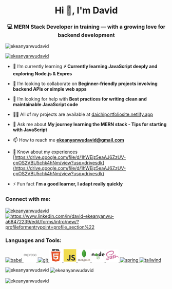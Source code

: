 <h1 align="center">Hi 👋, I'm David</h1>
<h3 align="center">💻 MERN Stack Developer in training — with a growing love for backend development</h3>

<p align="left"> <img src="https://komarev.com/ghpvc/?username=ekeanyanwudavid&label=Profile%20views&color=0e75b6&style=flat" alt="ekeanyanwudavid" /> </p>

<p align="left"> <a href="https://github.com/ryo-ma/github-profile-trophy"><img src="https://github-profile-trophy.vercel.app/?username=ekeanyanwudavid" alt="ekeanyanwudavid" /></a> </p>

- 🌱 I’m currently learning **⚡ Currently learning JavaScript deeply and exploring Node.js & Expres**

- 👯 I’m looking to collaborate on **Beginner-friendly projects involving backend APIs or simple web apps**

- 🤝 I’m looking for help with **Best practices for writing clean and maintainable JavaScript code**

- 👨‍💻 All of my projects are available at [daichiportfoliosite.netlify.app](daichiportfoliosite.netlify.app)

- 💬 Ask me about **My journey learning the MERN stack - Tips for starting with JavaScript**

- 📫 How to reach me **ekeanyanwudavid@gmail.com**

- 📄 Know about my experiences [https://drive.google.com/file/d/1hWEjz5eaAJ6ZzUV-cpOS2VBU5chk4hNm/view?usp=drivesdk](https://drive.google.com/file/d/1hWEjz5eaAJ6ZzUV-cpOS2VBU5chk4hNm/view?usp=drivesdk)

- ⚡ Fun fact **I'm a good learner, I adapt really quickly**

<h3 align="left">Connect with me:</h3>
<p align="left">
<a href="https://twitter.com/ekeanyanwudavid" target="blank"><img align="center" src="https://raw.githubusercontent.com/rahuldkjain/github-profile-readme-generator/master/src/images/icons/Social/twitter.svg" alt="ekeanyanwudavid" height="30" width="40" /></a>
<a href="https://linkedin.com/in/https://www.linkedin.com/in/david-ekeanyanwu-a68472239/edit/forms/intro/new/?profileformentrypoint=profile_section%22" target="blank"><img align="center" src="https://raw.githubusercontent.com/rahuldkjain/github-profile-readme-generator/master/src/images/icons/Social/linked-in-alt.svg" alt="https://www.linkedin.com/in/david-ekeanyanwu-a68472239/edit/forms/intro/new/?profileformentrypoint=profile_section%22" height="30" width="40" /></a>
</p>

<h3 align="left">Languages and Tools:</h3>
<p align="left"> <a href="https://babeljs.io/" target="_blank" rel="noreferrer"> <img src="https://www.vectorlogo.zone/logos/babeljs/babeljs-icon.svg" alt="babel" width="40" height="40"/> </a> <a href="https://expressjs.com" target="_blank" rel="noreferrer"> <img src="https://raw.githubusercontent.com/devicons/devicon/master/icons/express/express-original-wordmark.svg" alt="express" width="40" height="40"/> </a> <a href="https://git-scm.com/" target="_blank" rel="noreferrer"> <img src="https://www.vectorlogo.zone/logos/git-scm/git-scm-icon.svg" alt="git" width="40" height="40"/> </a> <a href="https://www.w3.org/html/" target="_blank" rel="noreferrer"> <img src="https://raw.githubusercontent.com/devicons/devicon/master/icons/html5/html5-original-wordmark.svg" alt="html5" width="40" height="40"/> </a> <a href="https://developer.mozilla.org/en-US/docs/Web/JavaScript" target="_blank" rel="noreferrer"> <img src="https://raw.githubusercontent.com/devicons/devicon/master/icons/javascript/javascript-original.svg" alt="javascript" width="40" height="40"/> </a> <a href="https://www.mongodb.com/" target="_blank" rel="noreferrer"> <img src="https://raw.githubusercontent.com/devicons/devicon/master/icons/mongodb/mongodb-original-wordmark.svg" alt="mongodb" width="40" height="40"/> </a> <a href="https://nodejs.org" target="_blank" rel="noreferrer"> <img src="https://raw.githubusercontent.com/devicons/devicon/master/icons/nodejs/nodejs-original-wordmark.svg" alt="nodejs" width="40" height="40"/> </a> <a href="https://sass-lang.com" target="_blank" rel="noreferrer"> <img src="https://raw.githubusercontent.com/devicons/devicon/master/icons/sass/sass-original.svg" alt="sass" width="40" height="40"/> </a> <a href="https://spring.io/" target="_blank" rel="noreferrer"> <img src="https://www.vectorlogo.zone/logos/springio/springio-icon.svg" alt="spring" width="40" height="40"/> </a> <a href="https://tailwindcss.com/" target="_blank" rel="noreferrer"> <img src="https://www.vectorlogo.zone/logos/tailwindcss/tailwindcss-icon.svg" alt="tailwind" width="40" height="40"/> </a> </p>

<p><img align="left" src="https://github-readme-stats.vercel.app/api/top-langs?username=ekeanyanwudavid&show_icons=true&locale=en&layout=compact" alt="ekeanyanwudavid" /></p>

<p>&nbsp;<img align="center" src="https://github-readme-stats.vercel.app/api?username=ekeanyanwudavid&show_icons=true&locale=en" alt="ekeanyanwudavid" /></p>

<p><img align="center" src="https://github-readme-streak-stats.herokuapp.com/?user=ekeanyanwudavid&" alt="ekeanyanwudavid" /></p>
